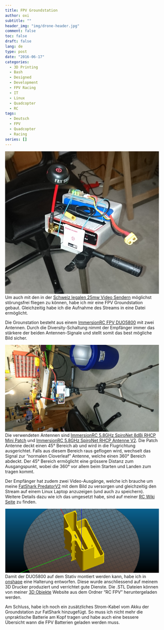 ```yaml
---
title: FPV Groundstation
author: oxi
subtitle: ""
header_img: "img/drone-header.jpg"
comment: false
toc: false
draft: false
lang: de
type: post
date: "2016-06-17"
categories:
  - 3D Printing
  - Bash
  - Designed
  - Development
  - FPV Racing
  - IT
  - Linux
  - Quadcopter
  - RC
tags:
  - Deutsch
  - FPV
  - Quadcopter
  - Racing
series: []
---
```

![DSC_0277](img/DSC_0277.jpg)
Um auch mit den in der <a href="https://rc.oxi.ch/index.php/Wichtige_Links" target="_blank">Schweiz legalen 25mw Video Sendern</a> möglichst störungsfrei fliegen zu können, habe ich mir eine FPV Groundstation gebaut. Gleichzeitig habe ich die Aufnahme des Streams in eine Datei ermöglicht.

Die Grounstation besteht aus einem <a href="http://www.banggood.com/ImmersionRC-FPV-DUO5800-V4_1-Race-Edition-40ch-5_8GHz-Raceband-Dual-Output-AV-Receiver-p-1020631.html" target="_blank">ImmersionRC FPV DUO5800</a> mit zwei Antennen. Durch die Diversity-Schaltung nimmt der Empfänger immer das stärkere der beiden Antennen-Signale und stellt somit das best mögliche Bild sicher.

![DSC_0275](img/DSC_0275.jpg)
Die verwendeten Antennen sind <a href="http://ImmersionRC 5.8GHz SpiroNet 8dBi RHCP Mini Patch" target="_blank">ImmersionRC 5.8GHz SpiroNet 8dBi RHCP Mini Patch</a> und <a href="http://fpvracing.ch/de/fpv-zubehor/113-immersionrc-58ghz-spironet-antenna-v2-set-sma.html" target="_blank">ImmersionRC 5.8GHz SpiroNet RHCP Antenne V2</a>. Die Patch Antenne deckt einen 45° Bereich ab und wird in die Flugrichtung ausgerichtet. Falls aus diesem Bereich raus geflogen wird, wechselt das Signal zur &#8220;normalen Cloverleaf&#8221; Antenne, welche einen 360° Bereich abdeckt. Der 45° Bereich ermöglicht eine grössere Distanz zum Ausgangspunkt, wobei die 360° vor allem beim Starten und Landen zum tragen kommt.

Der Empfänger hat zudem zwei Video-Ausgänge, welche ich brauche um meine <a href="http://www.hobbyking.com/hobbyking/store/__28342__FatShark_PredatorV2_RTF_FPV_Headset_System_w_Camera_and_5_8G_TX.html" target="_blank">FatShark PredatorV2</a> mit dem Bild zu versorgen und gleichzeitig den Stream auf einem Linux Laptop anzuzeigen (und auch zu speichern). Weitere Details dazu wie ich das umgesetzt habe, sind auf meiner <a href="https://rc.oxi.ch/index.php/Benutzer:Oxi/FPV_Setup" target="_blank">RC Wiki Seite</a> zu finden.

![Immersion-Duo-5800V4-Mount-Immersion-Case.png](img/Immersion-Duo-5800V4-Mount-Immersion-Case.png)
Damit der DUO5800 auf dem Stativ montiert werden kann, habe ich in <a href="http://onshape.com" target="_blank">onshape</a> eine Halterung entworfen. Diese wurde anschliessend auf meinem 3D Drucker produziert und verrichtet gute Dienste. Die .STL Dateien können von meiner <a href="https://oxi.ch/3dobjects" target="_blank">3D Objekte</a> Website aus dem Ordner &#8220;RC FPV&#8221; heruntergeladen werden.

Am Schluss, habe ich noch ein zusätzliches Strom-Kabel vom Akku der Groundstation zur FatShark hinzugefügt. So muss ich nicht mehr die unpraktische Batterie am Kopf tragen und habe auch eine bessere Übersicht wann die FPV Batterien geladen werden muss.
